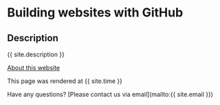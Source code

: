 # Building websites with GitHub

## Description
{{ site.description }}

[About this website](about.md)

This page was rendered at {{ site.time }}

Have any questions? [Please contact us via email](mailto:{{ site.email }})
